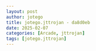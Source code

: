 ```yaml
---
layout: post
author: jotego
title: jotego.jttrojan - da8d0eb
date: 2025-02-07
categories: [Arcade, jttrojan]
tags: [jotego.jttrojan]
---
```


